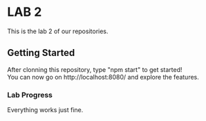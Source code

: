 # LAB 2
This is the lab 2 of our repositories.  

## Getting Started
After clonning this repository, type "npm start" to get started!  
You can now go on http://localhost:8080/ and explore the features.  

### Lab Progress
Everything works just fine.
